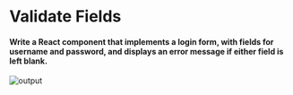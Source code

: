 # Validate Fields 

#### Write a React component that implements a login form, with fields for username and password, and displays an error message if either field is left blank.

![output](https://storage.googleapis.com/acciojob-open-file-collections/validate-fields-react_AdobeExpress.gif)
